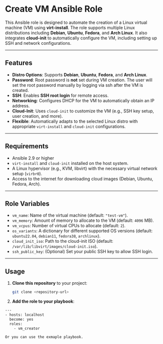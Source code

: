 # Create VM Ansible Role

This Ansible role is designed to automate the creation of a Linux virtual machine (VM) using **virt-install**. The role supports multiple Linux distributions including **Debian**, **Ubuntu**, **Fedora**, and **Arch Linux**. It also integrates **cloud-init** to automatically configure the VM, including setting up SSH and network configurations.

---

## Features

- **Distro Options**: Supports **Debian**, **Ubuntu**, **Fedora**, and **Arch Linux**.
- **Password**: Root password is **not** set during VM creation. The user will set the root password manually by logging via ssh after the VM is created.
- **SSH**: Enables **SSH root login** for remote access.
- **Networking**: Configures DHCP for the VM to automatically obtain an IP address.
- **Cloud-Init**: Uses `cloud-init` to customize the VM (e.g., SSH key setup, user creation, and more).
- **Flexible**: Automatically adapts to the selected Linux distro with appropriate `virt-install` and `cloud-init` configurations.

---

## Requirements

- Ansible 2.9 or higher
- `virt-install` and `cloud-init` installed on the host system.
- A Linux hypervisor (e.g., KVM, libvirt) with the necessary virtual network setup (`virbr0`).
- Access to the internet for downloading cloud images (Debian, Ubuntu, Fedora, Arch).

---

## Role Variables

- `vm_name`: Name of the virtual machine (default: `"test-vm"`).
- `vm_memory`: Amount of memory to allocate to the VM (default: `4096` MB).
- `vm_vcpus`: Number of virtual CPUs to allocate (default: `2`).
- `os_variants`: A dictionary for different supported OS versions (default: `ubuntu22.04`, `debian11`, `fedora38`, `archlinux`).
- `cloud_init_iso`: Path to the cloud-init ISO (default: `/var/lib/libvirt/images/cloud-init.iso`).
- `ssh_public_key`: (Optional) Set your public SSH key to allow SSH login.

---

## Usage

1. **Clone this repository** to your project:
   ```bash
   git clone <repository-url>

2. **Add the role to your playbook**:
```bash
---
- hosts: localhost
  become: yes
  roles:
    - vm_creator

Or you can use the exmaple playbook.
